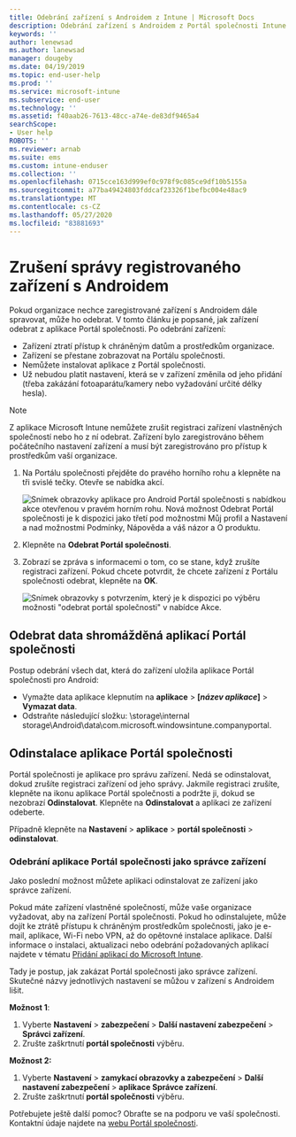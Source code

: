 ```yaml
---
title: Odebrání zařízení s Androidem z Intune | Microsoft Docs
description: Odebrání zařízení s Androidem z Portál společnosti Intune
keywords: ''
author: lenewsad
ms.author: lanewsad
manager: dougeby
ms.date: 04/19/2019
ms.topic: end-user-help
ms.prod: ''
ms.service: microsoft-intune
ms.subservice: end-user
ms.technology: ''
ms.assetid: f40aab26-7613-48cc-a74e-de83df9465a4
searchScope:
- User help
ROBOTS: ''
ms.reviewer: arnab
ms.suite: ems
ms.custom: intune-enduser
ms.collection: ''
ms.openlocfilehash: 0715cce163d999ef0c978f9c085ce9df10b5155a
ms.sourcegitcommit: a77ba49424803fddcaf23326f1befbc004e48ac9
ms.translationtype: MT
ms.contentlocale: cs-CZ
ms.lasthandoff: 05/27/2020
ms.locfileid: "83881693"
---
```

# <a name="unenroll-your-android-device-from-management"></a>Zrušení správy registrovaného zařízení s Androidem  

Pokud organizace nechce zaregistrované zařízení s Androidem dále spravovat, může ho odebrat. V tomto článku je popsané, jak zařízení odebrat z aplikace Portál společnosti. Po odebrání zařízení:  

* Zařízení ztratí přístup k chráněným datům a prostředkům organizace.
* Zařízení se přestane zobrazovat na Portálu společnosti.
* Nemůžete instalovat aplikace z Portál společnosti.
* Už nebudou platit nastavení, která se v zařízení změnila od jeho přidání (třeba zakázání fotoaparátu/kamery nebo vyžadování určité délky hesla).  

> [!NOTE]
> Z aplikace Microsoft Intune nemůžete zrušit registraci zařízení vlastněných společností nebo ho z ní odebrat. Zařízení bylo zaregistrováno během počátečního nastavení zařízení a musí být zaregistrováno pro přístup k prostředkům vaší organizace.  

1. Na Portálu společnosti přejděte do pravého horního rohu a klepněte na tři svislé tečky. Otevře se nabídka akcí.

   ![Snímek obrazovky aplikace pro Android Portál společnosti s nabídkou akce otevřenou v pravém horním rohu. Nová možnost Odebrat Portál společnosti je k dispozici jako třetí pod možnostmi Můj profil a Nastavení a nad možnostmi Podmínky, Nápověda a váš názor a O produktu.](./media/android_remove_cp_menu_action_after_1705.png)

2. Klepněte na **Odebrat Portál společnosti**.  

3. Zobrazí se zpráva s informacemi o tom, co se stane, když zrušíte registraci zařízení. Pokud chcete potvrdit, že chcete zařízení z Portálu společnosti odebrat, klepněte na **OK**.

   ![Snímek obrazovky s potvrzením, který je k dispozici po výběru možnosti "odebrat portál společnosti" v nabídce Akce.](./media/android_remove_cp_menu_confirmation_after_1705.png)

## <a name="remove-data-collected-by-the-company-portal-app"></a>Odebrat data shromážděná aplikací Portál společnosti  

Postup odebrání všech dat, která do zařízení uložila aplikace Portál společnosti pro Android:

- Vymažte data aplikace klepnutím na **aplikace**  >  **[*název aplikace*]**  >  **Vymazat data**.
- Odstraňte následující složku: \storage\internal storage\Android\data\com.microsoft.windowsintune.companyportal.

## <a name="uninstall-the-company-portal-app"></a>Odinstalace aplikace Portál společnosti

Portál společnosti je aplikace pro správu zařízení. Nedá se odinstalovat, dokud zrušíte registraci zařízení od jeho správy. Jakmile registraci zrušíte, klepněte na ikonu aplikace Portál společnosti a podržte ji, dokud se nezobrazí **Odinstalovat**. Klepněte na **Odinstalovat** a aplikaci ze zařízení odeberte.  

Případně klepněte na **Nastavení**  >  **aplikace**  >  **portál společnosti**  >  **odinstalovat**.  

### <a name="remove-the-company-portal-app-as-a-device-administrator"></a>Odebrání aplikace Portál společnosti jako správce zařízení

Jako poslední možnost můžete aplikaci odinstalovat ze zařízení jako správce zařízení.  

Pokud máte zařízení vlastněné společností, může vaše organizace vyžadovat, aby na zařízení Portál společnosti. Pokud ho odinstalujete, může dojít ke ztrátě přístupu k chráněným prostředkům společnosti, jako je e-mail, aplikace, Wi-Fi nebo VPN, až do opětovné instalace aplikace. Další informace o instalaci, aktualizaci nebo odebrání požadovaných aplikací najdete v tématu [Přidání aplikací do Microsoft Intune](/intune/apps/apps-add#apps-that-are-added-automatically-by-intune).

Tady je postup, jak zakázat Portál společnosti jako správce zařízení. Skutečné názvy jednotlivých nastavení se můžou v zařízení s Androidem lišit.  

**Možnost 1**:  

1. Vyberte **Nastavení**  >  **zabezpečení**  >  **Další nastavení zabezpečení**  >  **Správci zařízení**.  
2. Zrušte zaškrtnutí **portál společnosti** výběru.  

**Možnost 2:**

1. Vyberte **Nastavení**  >  **zamykací obrazovky a zabezpečení**  >  **Další nastavení zabezpečení**  >  **aplikace Správce zařízení**.
2. Zrušte zaškrtnutí **portál společnosti** výběru.

Potřebujete ještě další pomoc? Obraťte se na podporu ve vaší společnosti. Kontaktní údaje najdete na [webu Portál společnosti](https://go.microsoft.com/fwlink/?linkid=2010980).
